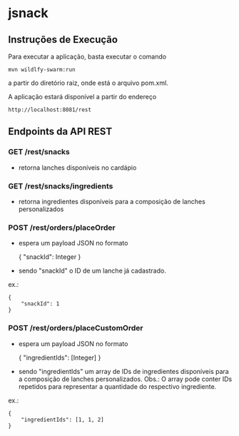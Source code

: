 # jsnack

## Instruções de Execução

Para executar a aplicação, basta executar o comando

	mvn wildlfy-swarm:run

a partir do diretório raiz, onde está o arquivo pom.xml.

A aplicação estará disponível a partir do endereço 

	http://localhost:8081/rest



## Endpoints da API REST

### GET /rest/snacks
  - retorna lanches disponíveis no cardápio


### GET /rest/snacks/ingredients
  - retorna ingredientes disponíveis para a composição de lanches personalizados


### POST /rest/orders/placeOrder
  - espera um payload JSON no formato

	{
		"snackId": Integer
	}
  
  - sendo "snackId" o ID de um lanche já cadastrado.

ex.:

	{
		"snackId": 1
	}


### POST /rest/orders/placeCustomOrder
  - espera um payload JSON no formato

	{
		"ingredientIds": [Integer]
	}

  - sendo "ingredientIds" um array de IDs de ingredientes disponíveis para a composição de lanches personalizados. Obs.: O array pode conter IDs repetidos para representar a quantidade do respectivo ingrediente.

ex.:

	{
		"ingredientIds": [1, 1, 2]
	}
